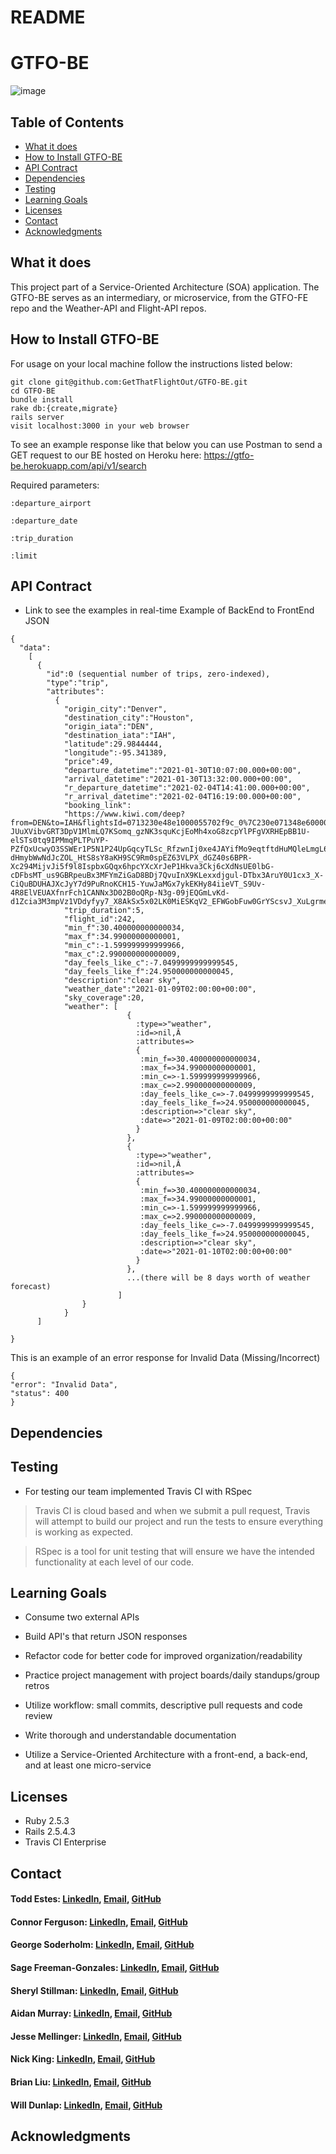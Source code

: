 # README
# GTFO-BE
![image](https://user-images.githubusercontent.com/68172332/104384272-6d70f100-54ee-11eb-94ba-287258e83de7.png)

## Table of Contents
  - [What it does](#what-it-does)
  - [How to Install GTFO-BE](#how-to-install-gtfo-be)
  - [API Contract](#api-contract)
  - [Dependencies](#dependencies)
  - [Testing](#testing)
  - [Learning Goals](#learning-goals)
  - [Licenses](#licenses)
  - [Contact](#contact)
  - [Acknowledgments](#acknowledgments)

## What it does

This project part of a Service-Oriented Architecture (SOA) application. The GTFO-BE serves as an intermediary, or microservice, from the GTFO-FE repo and the Weather-API and Flight-API repos.

## How to Install GTFO-BE

For usage on your local machine follow the instructions listed below:

```
git clone git@github.com:GetThatFlightOut/GTFO-BE.git
cd GTFO-BE
bundle install
rake db:{create,migrate}
rails server
visit localhost:3000 in your web browser
```

To see an example response like that below you can use Postman to send a GET request to our BE hosted on Heroku here: https://gtfo-be.herokuapp.com/api/v1/search

Required parameters:

`:departure_airport`

`:departure_date`

`:trip_duration`

`:limit`

## API Contract

* Link to see the examples in real-time
Example of BackEnd to FrontEnd JSON
```
{
  "data":
    [
      {
        "id":0 (sequential number of trips, zero-indexed),
        "type":"trip",
        "attributes":
          {
            "origin_city":"Denver",
            "destination_city":"Houston",
            "origin_iata":"DEN",
            "destination_iata":"IAH",
            "latitude":29.9844444,
            "longitude":-95.341389,
            "price":49,
            "departure_datetime":"2021-01-30T10:07:00.000+00:00",
            "arrival_datetime":"2021-01-30T13:32:00.000+00:00",
            "r_departure_datetime":"2021-02-04T14:41:00.000+00:00",
            "r_arrival_datetime":"2021-02-04T16:19:00.000+00:00",
            "booking_link":
            "https://www.kiwi.com/deep?from=DEN&to=IAH&flightsId=0713230e48e1000055702f9c_0%7C230e071348e6000063003075_0&price=40&passengers=1&affilid=picky&lang=en&currency=USD&booking_token=BH6d3ZbUWgOg05ck0nutzMR4nWvyYNTeEM_aYAd77NEcM60o7L5uTwn1n3qwVJJSXxQHxqIz78x2u1OxJ0GUu4sfBcHo8HjNSsF9H4Vai0ikkuKhcANGpQhfH-JUuXVibvGRT3DpV1MlmLQ7KSomq_gzNK3squKcjEoMh4xoG8zcpYlPFgVXRHEpBB1U-elSTs0tq9IPMmqPLTPuYP-PZfQxUcwyO3SSWEr1P5N1P24UpGqcyTLSc_RfzwnIj0xe4JAYifMo9eqtftdHuMQleLmgL6JNAYNcRJGeEitGpj8ScrCV-dHmybWwNdJcZOL_HtS8sY8aKH9SC9Rm0spEZ63VLPX_dGZ40s6BPR-Xc294MijvJi5f9l8IspbxGQqx6hpcYXcXrJeP1Hkva3Ckj6cXdNsUE0lbG-cDFbsMT_us9GBRpeuBx3MFYmZiGaD8BDj7QvuInX9KLexxdjgul-DTbx3AruY0U1cx3_X-CiQuBDUHAJXcJyY7d9PuRnoKCH15-YuwJaMGx7ykEKHy84iieVT_S9Uv-4R8ElVEUAXfnrFch1CANNx3D02B0oQRp-N3g-09jEQGmLvKd-d1Zcia3M3mpVz1VDdyfyy7_X8AkSx5x02LK0MiESKqV2_EFWGobFuw0GrYScsvJ_XuLgrmeWVhQszHfDKuYNPXo71U=",
            "trip_duration":5,
            "flight_id":242,
            "min_f":30.400000000000034,
            "max_f":34.99000000000001,
            "min_c":-1.599999999999966,
            "max_c":2.990000000000009,
            "day_feels_like_c":-7.0499999999999545,
            "day_feels_like_f":24.950000000000045,
            "description":"clear sky",
            "weather_date":"2021-01-09T02:00:00+00:00",
            "sky_coverage":20,
            "weather": [
                          {
                            :type=>"weather",
                            :id=>nil,Â
                            :attributes=>
                            {
                             :min_f=>30.400000000000034,
                             :max_f=>34.99000000000001,
                             :min_c=>-1.599999999999966,
                             :max_c=>2.990000000000009,
                             :day_feels_like_c=>-7.0499999999999545,
                             :day_feels_like_f=>24.950000000000045,
                             :description=>"clear sky",
                             :date=>"2021-01-09T02:00:00+00:00"
                            }
                          },
                          {
                            :type=>"weather",
                            :id=>nil,Â
                            :attributes=>
                            {
                             :min_f=>30.400000000000034,
                             :max_f=>34.99000000000001,
                             :min_c=>-1.599999999999966,
                             :max_c=>2.990000000000009,
                             :day_feels_like_c=>-7.0499999999999545,
                             :day_feels_like_f=>24.950000000000045,
                             :description=>"clear sky",
                             :date=>"2021-01-10T02:00:00+00:00"
                            }
                          },
                          ...(there will be 8 days worth of weather forecast)
                        ]
                }
            }
      ]

}

```

This is an example of an error response for Invalid Data (Missing/Incorrect)
```
{
"error": "Invalid Data",
"status": 400
}
```
## Dependencies
## Testing

* For testing our team implemented Travis CI with RSpec

> Travis CI is cloud based and when we submit a pull request, Travis will attempt to build our project and run the tests to ensure everything is working as expected. 

> RSpec is a tool for unit testing that will ensure we have the intended functionality at each level of our code. 

## Learning Goals

  * Consume two external APIs
  
  * Build API's that return JSON responses
  
  * Refactor code for better code for improved organization/readability
  
  * Practice project management with project boards/daily standups/group retros
  
  * Utilize workflow: small commits, descriptive pull requests and code review
  
  * Write thorough and understandable documentation 
  
  * Utilize a Service-Oriented Architecture with a front-end, a back-end, and at least one micro-service 
  
## Licenses

  * Ruby 2.5.3
  * Rails 2.5.4.3
  * Travis CI Enterprise
  
## Contact

#### Todd Estes: [LinkedIn](https://www.linkedin.com/in/toddwestes/), [Email](mailto:elestes@gmail.com), [GitHub](https://github.com/Todd-Estes)
 
#### Connor Ferguson: [LinkedIn](https://www.linkedin.com/in/connor-p-ferguson/), [Email](mailto:cpfergus1@gmail.com), [GitHub](https://github.com/cpfergus1)
 
#### George Soderholm: [LinkedIn](https://www.linkedin.com/in/george-soderholm-05776947/), [Email](mailto:georgesoderholm@gmail.com), [GitHub](https://github.com/GeorgieGirl24)
    
#### Sage Freeman-Gonzales: [LinkedIn](https://www.linkedin.com/in/sagefreemangonzales/), [Email](mailto:sagegonzales15@gmail.com), [GitHub](https://github.com/SageOfCode)
 
#### Sheryl Stillman: [LinkedIn](https://www.linkedin.com/in/sherylstillman1/), [Email](mailto:sheryl.stillman@gmail.com), [GitHub](https://github.com/stillsheryl)
    
#### Aidan Murray:  [LinkedIn](http://www.linkedin.com/in/aidan-murray-teknoserval), [Email](mailto:aidanhansm@gmail.com), [GitHub](https://github.com/TeknoServal)
      
#### Jesse Mellinger: [LinkedIn](https://www.linkedin.com/in/jesse-mellinger/), [Email](mailto:jesse.m.mellinger@gmail.com), [GitHub](https://github.com/JesseMellinger)
        
#### Nick King: [LinkedIn](https://www.linkedin.com/in/nick-king-3128501ba/), [Email](mailto:nickmaxking@gmail.com), [GitHub](https://github.com/nmking22)
 
#### Brian Liu: [LinkedIn](https://www.linkedin.com/in/brian-liu-8356287b/), [Email](mailto:brian.b.liu@gmail.com), [GitHub](https://github.com/badgerbreezy)
    
#### Will Dunlap: [LinkedIn](https://www.linkedin.com/in/willwdunlap/), [Email](mailto:dunlapww@gmail.com), [GitHub](https://github.com/dunlapww)
   
## Acknowledgments
